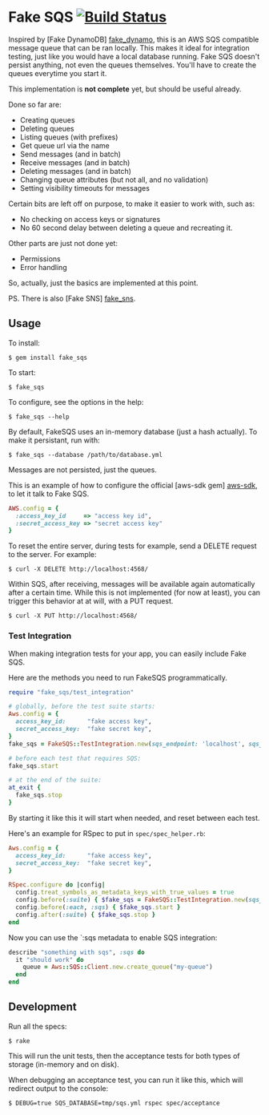 # Fake SQS [![Build Status](https://secure.travis-ci.org/iain/fake_sqs.png)](http://travis-ci.org/iain/fake_sqs)

Inspired by [Fake DynamoDB] [fake_dynamo], this is an AWS SQS compatible
message queue that can be ran locally. This makes it ideal for integration
testing, just like you would have a local database running. Fake SQS doesn't
persist anything, not even the queues themselves. You'll have to create the
queues everytime you start it.

This implementation is **not complete** yet, but should be useful already.

Done so far are:

* Creating queues
* Deleting queues
* Listing queues (with prefixes)
* Get queue url via the name
* Send messages (and in batch)
* Receive messages (and in batch)
* Deleting messages (and in batch)
* Changing queue attributes (but not all, and no validation)
* Setting visibility timeouts for messages

Certain bits are left off on purpose, to make it easier to work with, such as:

* No checking on access keys or signatures
* No 60 second delay between deleting a queue and recreating it.

Other parts are just not done yet:

* Permissions
* Error handling

So, actually, just the basics are implemented at this point.

PS. There is also [Fake SNS] [fake_sns].

## Usage

To install:

```
$ gem install fake_sqs
```

To start:

```
$ fake_sqs
```

To configure, see the options in the help:

```
$ fake_sqs --help
```

By default, FakeSQS uses an in-memory database (just a hash actually). To make
it persistant, run with:

```
$ fake_sqs --database /path/to/database.yml
```

Messages are not persisted, just the queues.

This is an example of how to configure the official [aws-sdk gem] [aws-sdk], to
let it talk to Fake SQS.

``` ruby
AWS.config = {
  :access_key_id     => "access key id",
  :secret_access_key => "secret access key"
}
```

To reset the entire server, during tests for example, send a DELETE request to
the server. For example:

```
$ curl -X DELETE http://localhost:4568/
```

Within SQS, after receiving, messages will be available again automatically
after a certain time. While this is not implemented (for now at least), you can
trigger this behavior at at will, with a PUT request.

```
$ curl -X PUT http://localhost:4568/
```


### Test Integration

When making integration tests for your app, you can easily include Fake SQS.

Here are the methods you need to run FakeSQS programmatically.

``` ruby
require "fake_sqs/test_integration"

# globally, before the test suite starts:
Aws.config = {
  access_key_id:      "fake access key",
  secret_access_key:  "fake secret key",
}
fake_sqs = FakeSQS::TestIntegration.new(sqs_endpoint: 'localhost', sqs_port: 4568)

# before each test that requires SQS:
fake_sqs.start

# at the end of the suite:
at_exit {
  fake_sqs.stop
}
```

By starting it like this it will start when needed, and reset between each test.

Here's an example for RSpec to put in `spec/spec_helper.rb`:

``` ruby
Aws.config = {
  access_key_id:      "fake access key",
  secret_access_key:  "fake secret key",
}

RSpec.configure do |config|
  config.treat_symbols_as_metadata_keys_with_true_values = true
  config.before(:suite) { $fake_sqs = FakeSQS::TestIntegration.new(sqs_endpoint: 'localhost', sqs_port: 4568) }
  config.before(:each, :sqs) { $fake_sqs.start }
  config.after(:suite) { $fake_sqs.stop }
end
```

Now you can use the `:sqs metadata to enable SQS integration:

``` ruby
describe "something with sqs", :sqs do
  it "should work" do
    queue = Aws::SQS::Client.new.create_queue("my-queue")
  end
end
```

## Development

Run all the specs:

```
$ rake
```

This will run the unit tests, then the acceptance tests for both types of
storage (in-memory and on disk).

When debugging an acceptance test, you can run it like this, which will redirect
output to the console:

```
$ DEBUG=true SQS_DATABASE=tmp/sqs.yml rspec spec/acceptance
```


  [fake_dynamo]: https://github.com/ananthakumaran/fake_dynamo
  [aws-sdk]: https://github.com/amazonwebservices/aws-sdk-for-ruby
  [fake_sns]: https://github.com/yourkarma/fake_sns
